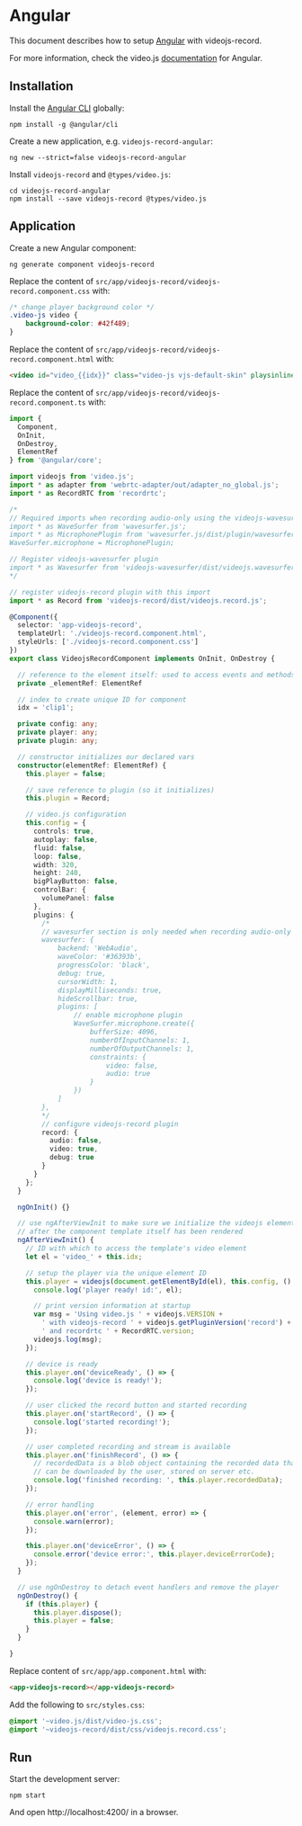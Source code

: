 # Angular

This document describes how to setup [Angular](https://angular.io) with videojs-record.

For more information, check the video.js [documentation](https://videojs.com/guides/angular/)
for Angular.

## Installation

Install the [Angular CLI](https://cli.angular.io) globally:

```console
npm install -g @angular/cli
```

Create a new application, e.g. `videojs-record-angular`:

```console
ng new --strict=false videojs-record-angular
```

Install `videojs-record` and `@types/video.js`:

```console
cd videojs-record-angular
npm install --save videojs-record @types/video.js
```

## Application

Create a new Angular component:

```console
ng generate component videojs-record
```

Replace the content of `src/app/videojs-record/videojs-record.component.css` with:

```css
/* change player background color */
.video-js video {
    background-color: #42f489;
}
```

Replace the content of `src/app/videojs-record/videojs-record.component.html` with:

```html
<video id="video_{{idx}}" class="video-js vjs-default-skin" playsinline></video>
```

Replace the content of `src/app/videojs-record/videojs-record.component.ts` with:

```ts
import {
  Component,
  OnInit,
  OnDestroy,
  ElementRef
} from '@angular/core';

import videojs from 'video.js';
import * as adapter from 'webrtc-adapter/out/adapter_no_global.js';
import * as RecordRTC from 'recordrtc';

/*
// Required imports when recording audio-only using the videojs-wavesurfer plugin
import * as WaveSurfer from 'wavesurfer.js';
import * as MicrophonePlugin from 'wavesurfer.js/dist/plugin/wavesurfer.microphone.js';
WaveSurfer.microphone = MicrophonePlugin;

// Register videojs-wavesurfer plugin
import * as Wavesurfer from 'videojs-wavesurfer/dist/videojs.wavesurfer.js';
*/

// register videojs-record plugin with this import
import * as Record from 'videojs-record/dist/videojs.record.js';

@Component({
  selector: 'app-videojs-record',
  templateUrl: './videojs-record.component.html',
  styleUrls: ['./videojs-record.component.css']
})
export class VideojsRecordComponent implements OnInit, OnDestroy {

  // reference to the element itself: used to access events and methods
  private _elementRef: ElementRef

  // index to create unique ID for component
  idx = 'clip1';

  private config: any;
  private player: any;
  private plugin: any;

  // constructor initializes our declared vars
  constructor(elementRef: ElementRef) {
    this.player = false;

    // save reference to plugin (so it initializes)
    this.plugin = Record;

    // video.js configuration
    this.config = {
      controls: true,
      autoplay: false,
      fluid: false,
      loop: false,
      width: 320,
      height: 240,
      bigPlayButton: false,
      controlBar: {
        volumePanel: false
      },
      plugins: {
        /*
        // wavesurfer section is only needed when recording audio-only
        wavesurfer: {
            backend: 'WebAudio',
            waveColor: '#36393b',
            progressColor: 'black',
            debug: true,
            cursorWidth: 1,
            displayMilliseconds: true,
            hideScrollbar: true,
            plugins: [
                // enable microphone plugin
                WaveSurfer.microphone.create({
                    bufferSize: 4096,
                    numberOfInputChannels: 1,
                    numberOfOutputChannels: 1,
                    constraints: {
                        video: false,
                        audio: true
                    }
                })
            ]
        },
        */
        // configure videojs-record plugin
        record: {
          audio: false,
          video: true,
          debug: true
        }
      }
    };
  }

  ngOnInit() {}

  // use ngAfterViewInit to make sure we initialize the videojs element
  // after the component template itself has been rendered
  ngAfterViewInit() {
    // ID with which to access the template's video element
    let el = 'video_' + this.idx;

    // setup the player via the unique element ID
    this.player = videojs(document.getElementById(el), this.config, () => {
      console.log('player ready! id:', el);

      // print version information at startup
      var msg = 'Using video.js ' + videojs.VERSION +
        ' with videojs-record ' + videojs.getPluginVersion('record') +
        ' and recordrtc ' + RecordRTC.version;
      videojs.log(msg);
    });

    // device is ready
    this.player.on('deviceReady', () => {
      console.log('device is ready!');
    });

    // user clicked the record button and started recording
    this.player.on('startRecord', () => {
      console.log('started recording!');
    });

    // user completed recording and stream is available
    this.player.on('finishRecord', () => {
      // recordedData is a blob object containing the recorded data that
      // can be downloaded by the user, stored on server etc.
      console.log('finished recording: ', this.player.recordedData);
    });

    // error handling
    this.player.on('error', (element, error) => {
      console.warn(error);
    });

    this.player.on('deviceError', () => {
      console.error('device error:', this.player.deviceErrorCode);
    });
  }

  // use ngOnDestroy to detach event handlers and remove the player
  ngOnDestroy() {
    if (this.player) {
      this.player.dispose();
      this.player = false;
    }
  }

}
```

Replace content of `src/app/app.component.html` with:

```html
<app-videojs-record></app-videojs-record>
```

Add the following to `src/styles.css`:

```css
@import '~video.js/dist/video-js.css';
@import '~videojs-record/dist/css/videojs.record.css';
```

## Run

Start the development server:

```console
npm start
```

And open http://localhost:4200/ in a browser.
